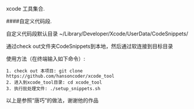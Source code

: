 xcode 工具集合.

####自定义代码段.

自定义代码段默认目录 ~/Library/Developer/Xcode/UserData/CodeSnippets/

通过check out文件夹CodeSnippets到本地，然后通过软连接到目标目录

使用方法（在终端输入如下命令）:

	1. check out 本项目: git clone https://github.com/hansoncoder/xcode_tool
	2. 进入到xcode_tool目录: cd xcode_tool
	3. 执行批处理文件: ./setup_snippets.sh

以上是参照“唐巧”的做法，谢谢他的作品

